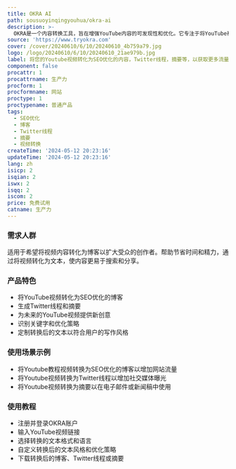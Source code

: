 ```yaml
---
title: OKRA AI
path: sousuoyinqingyouhua/okra-ai
description: >-
  OKRA是一个内容转换工具，旨在增强YouTube内容的可发现性和优化。它专注于将YouTube视频转换为各种语言的SEO友好博客。除了博客创建外，它还辅助编写推文线程、摘要，并为即将推出的YouTube视频生成新的创意。它识别关键字并建议优化博客的策略。它还可以根据用户的个人写作风格和声音定制转换后的文本。
source: 'https://www.tryokra.com'
cover: /cover/20240610/6/10/20240610_4b759a79.jpg
logo: /logo/20240610/6/10/20240610_21ae979b.jpg
label: 将您的Youtube视频转化为SEO优化的内容，Twitter线程，摘要等，以获取更多流量或潜在客户
component: false
procattr: 1
procattrname: 生产力
procform: 1
procformname: 网站
proctype: 1
proctypename: 普通产品
tags:
  - SEO优化
  - 博客
  - Twitter线程
  - 摘要
  - 视频转换
createTime: '2024-05-12 20:23:16'
updateTime: '2024-05-12 20:23:16'
lang: zh
isicp: 2
isqian: 2
iswx: 2
isqq: 2
iscom: 2
price: 免费试用
catname: 生产力
---
```




### 需求人群
适用于希望将视频内容转化为博客以扩大受众的创作者。帮助节省时间和精力，通过将视频转化为文本，使内容更易于搜索和分享。

### 产品特色
* 将YouTube视频转化为SEO优化的博客
* 生成Twitter线程和摘要
* 为未来的YouTube视频提供新创意
* 识别关键字和优化策略
* 定制转换后的文本以符合用户的写作风格

### 使用场景示例
* 将Youtube教程视频转换为SEO优化的博客以增加网站流量
* 将Youtube视频转换为Twitter线程以增加社交媒体曝光
* 将Youtube视频转换为摘要以在电子邮件或新闻稿中使用

### 使用教程
* 注册并登录OKRA账户
* 输入YouTube视频链接
* 选择转换的文本格式和语言
* 自定义转换后的文本风格和优化策略
* 下载转换后的博客、Twitter线程或摘要

  
